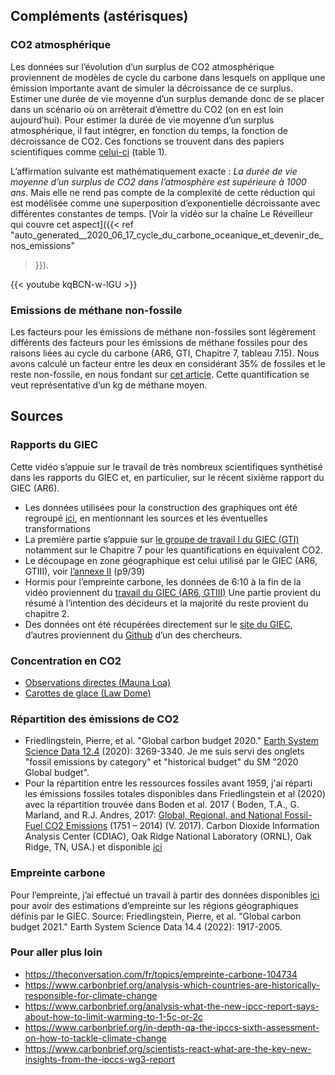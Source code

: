 ## Compléments (astérisques)

### CO2 atmosphérique

Les données sur l’évolution d’un surplus de CO2 atmosphérique proviennent de
modèles de cycle du carbone dans lesquels on applique une émission importante
avant de simuler la décroissance de ce surplus. Estimer une durée de vie
moyenne d’un surplus demande donc de se placer dans un scénario où on
arrêterait d’émettre du CO2 (on en est loin aujourd’hui). Pour estimer la durée
de vie moyenne d’un surplus atmosphérique, il faut intégrer, en fonction du
temps, la fonction de décroissance de CO2. Ces fonctions se trouvent dans des
papiers scientifiques comme
[celui-ci](https://acp.copernicus.org/articles/17/7213/2017/acp-17-7213-2017.pdf)
(table 1). 

L’affirmation suivante est mathématiquement exacte : _La durée de vie moyenne d’un surplus de CO2 dans l’atmosphère est supérieure à 1000 ans_. Mais elle ne rend pas compte de la complexité de cette réduction qui est
modélisée comme une superposition d’exponentielle décroissante avec différentes
constantes de temps. [Voir la vidéo sur la chaîne Le Réveilleur qui couvre cet
aspect]({{< ref
"auto_generated__2020_06_17_cycle_du_carbone_oceanique_et_devenir_de_nos_emissions"
>}}).

{{< youtube kqBCN-w-lGU >}}

### Emissions de méthane non-fossile

Les facteurs pour les émissions de méthane non-fossiles sont légèrement
différents des facteurs pour les émissions de méthane fossiles pour des raisons
liées au cycle du carbone (AR6, GTI, Chapitre 7, tableau 7.15). Nous avons
calculé un facteur entre les deux en considérant 35% de fossiles et le reste
non-fossile, en nous fondant sur [cet
article](https://essd.copernicus.org/articles/12/1561/2020/). Cette
quantification se veut représentative d’un kg de méthane moyen. 

## Sources 

### Rapports du GIEC

Cette vidéo s’appuie sur le travail de très nombreux scientifiques synthétisé dans les rapports du GIEC et, en particulier, sur le récent sixième rapport du GIEC (AR6).

- Les données utilisées pour la construction des graphiques ont été regroupé
[ici](https://docs.google.com/spreadsheets/d/1TTBN67y2GPxKdpVyYeOg1BS5b7-Vcx5K3wrwE25aHfA/edit?usp=sharing),
en mentionnant les sources et les éventuelles transformations
- La première partie s’appuie sur [le groupe de travail I du GIEC
(GTI)](https://www.ipcc.ch/report/ar6/wg1/) notamment sur le Chapitre 7 pour
les quantifications en équivalent CO2.
- Le découpage en zone géographique est celui utilisé par le GIEC (AR6, GTIII),
voir [l’annexe
II](https://report.ipcc.ch/ar6wg3/pdf/IPCC_AR6_WGIII_Annex-II.pdf) (p9/39)
- Hormis pour l’empreinte carbone, les données de 6:10 à la fin de la vidéo
proviennent du [travail du GIEC (AR6,
GTIII)](https://www.ipcc.ch/report/sixth-assessment-report-working-group-3/)
Une partie provient du résumé à l’intention des décideurs et la majorité du
reste provient du chapitre 2.
- Des données ont été récupérées directement sur le [site du
GIEC](https://ipcc-browser.ipcc-data.org/browser/dataset?id=441), d’autres
proviennent du
[Github](https://github.com/mcc-apsis/AR6-Emissions-trends-and-drivers/tree/master/Results/Plot%20data/IPCC%20archive)
d’un des chercheurs.


### Concentration en CO2

- [Observations directes (Mauna Loa)](https://gml.noaa.gov/webdata/ccgg/trends/co2/co2_annmean_mlo.txt)
- [Carottes de glace (Law Dome)](https://www.ncei.noaa.gov/pub/data/paleo/icecore/antarctica/law/law2018co2.txt )

### Répartition des émissions de CO2

- Friedlingstein, Pierre, et al. "Global carbon budget 2020." [Earth System
Science Data
12.4](https://www.icos-cp.eu/science-and-impact/global-carbon-budget/2020)
(2020): 3269-3340. Je me suis servi des onglets "fossil emissions by category"
et "historical budget" du SM "2020 Global budget".
- Pour la répartition entre les ressources fossiles avant 1959, j'ai réparti
les émissions fossiles totales disponibles dans Friedlingstein et al (2020)
avec la répartition trouvée dans Boden et al. 2017 ( Boden, T.A., G. Marland,
and R.J. Andres, 2017: [Global, Regional, and National Fossil-Fuel CO2
Emissions](https://cdiac.ess-dive.lbl.gov/trends/emis/overview.html) (1751 – 2014) (V. 2017). Carbon Dioxide Information Analysis Center (CDIAC), Oak Ridge
National Laboratory (ORNL), Oak Ridge, TN, USA.) et disponible
[ici](https://cdiac.ess-dive.lbl.gov/trends/emis/tre_glob.html)

### Empreinte carbone

Pour l’empreinte, j’ai effectué un travail à partir des données disponibles
[ici](https://www.icos-cp.eu/science-and-impact/global-carbon-budget/2021) pour
avoir des estimations d’empreinte sur les régions géographiques définis par le
GIEC. Source: Friedlingstein, Pierre, et al. "Global carbon budget 2021." Earth
System Science Data 14.4 (2022): 1917-2005. 

### Pour aller plus loin 

- https://theconversation.com/fr/topics/empreinte-carbone-104734
- https://www.carbonbrief.org/analysis-which-countries-are-historically-responsible-for-climate-change
- https://www.carbonbrief.org/analysis-what-the-new-ipcc-report-says-about-how-to-limit-warming-to-1-5c-or-2c
- https://www.carbonbrief.org/in-depth-qa-the-ipccs-sixth-assessment-on-how-to-tackle-climate-change
- https://www.carbonbrief.org/scientists-react-what-are-the-key-new-insights-from-the-ipccs-wg3-report
